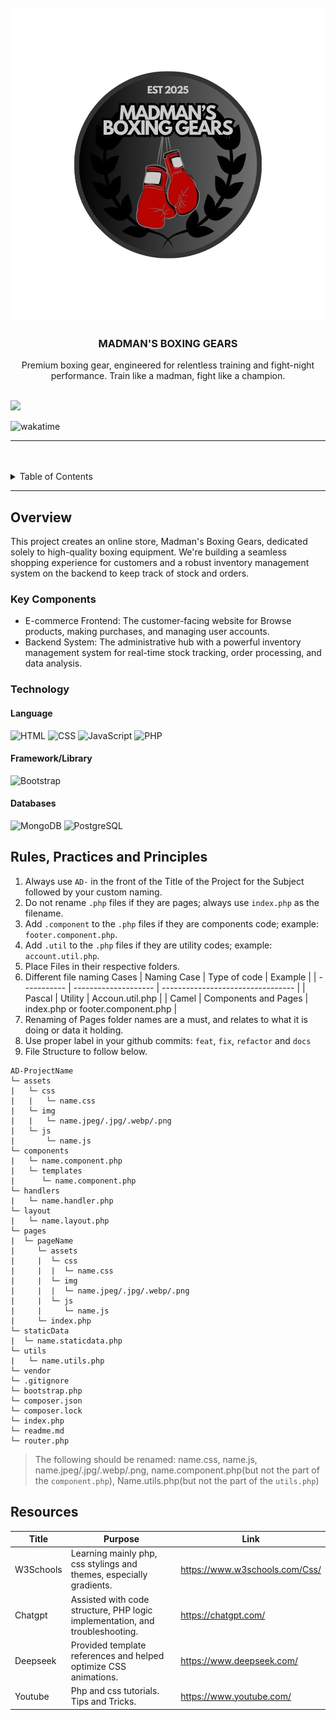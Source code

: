 <a name="readme-top">

<br/>

<br />
<div align="center">
  <a href="https://github.com/ANTONIO-JUAN-MIGUEL/AD-Meeting-Calendar">
  <!-- TODO: If you want to add logo or banner you can add it here -->
    <img src="./assets/img/gitlogonobg.png" alt="gitlogo" width="500" height="500">
  </a>
<!-- TODO: Change Title to the name of the title of your Project -->
  <h3 align="center">MADMAN'S BOXING GEARS</h3>
</div>
<!-- TODO: Make a short description -->
<div align="center">
  Premium boxing gear, engineered for relentless training and fight-night performance. Train like a madman, fight like a champion.
</div>

<br />

<!-- TODO: Change the zyx-0314 into your github username  -->
<!-- TODO: Change the WD-Template-Project into the same name of your folder -->

![](https://visit-counter.vercel.app/counter.png?page=ANTONIO-JUAN-MIGUEL/AD-Meeting-Calendar)

![wakatime](https://wakatime.com/badge/user/60a37343-62b8-470c-9dcd-bde373a43c33/project/80589b15-59d8-4aef-b149-89bce31e5866.svg)

---

<br />
<br />

<!-- TODO: If you want to add more layers for your readme -->
<details>
  <summary>Table of Contents</summary>
  <ol>
    <li>
      <a href="#overview">Overview</a>
      <ol>
        <li>
          <a href="#key-components">Key Components</a>
        </li>
        <li>
          <a href="#technology">Technology</a>
        </li>
      </ol>
    </li>
    <li>
      <a href="#rule,-practices-and-principles">Rules, Practices and Principles</a>
    </li>
    <li>
      <a href="#resources">Resources</a>
    </li>
  </ol>
</details>

---

## Overview

<!-- TODO: To be changed -->
<!-- The following are just sample -->

This project creates an online store, Madman's Boxing Gears, dedicated solely to high-quality boxing equipment. We're building a seamless shopping experience for customers and a robust inventory management system on the backend to keep track of stock and orders.

### Key Components

<!-- TODO: List of Key Components -->
<!-- The following are just sample -->

- E-commerce Frontend: The customer-facing website for Browse products, making purchases, and managing user accounts.
- Backend System: The administrative hub with a powerful inventory management system for real-time stock tracking, order processing, and data analysis.
### Technology

<!-- TODO: List of Technology Used -->
#### Language
![HTML](https://img.shields.io/badge/HTML-E34F26?style=for-the-badge&logo=html5&logoColor=white)
![CSS](https://img.shields.io/badge/CSS-1572B6?style=for-the-badge&logo=css3&logoColor=white)
![JavaScript](https://img.shields.io/badge/JavaScript-F7DF1E?style=for-the-badge&logo=javascript&logoColor=white)
![PHP](https://img.shields.io/badge/PHP-777BB4?style=for-the-badge&logo=php&logoColor=white)

#### Framework/Library
![Bootstrap](https://img.shields.io/badge/Bootstrap-7952B3?style=for-the-badge&logo=bootstrap&logoColor=white)

#### Databases
![MongoDB](https://img.shields.io/badge/MongoDB-47A248?style=for-the-badge&logo=mongodb&logoColor=white)
![PostgreSQL](https://img.shields.io/badge/PostgreSQL-336791?style=for-the-badge&logo=postgresql&logoColor=white)


## Rules, Practices and Principles

<!-- Do not Change this -->

1. Always use `AD-` in the front of the Title of the Project for the Subject followed by your custom naming.
2. Do not rename `.php` files if they are pages; always use `index.php` as the filename.
3. Add `.component` to the `.php` files if they are components code; example: `footer.component.php`.
4. Add `.util` to the `.php` files if they are utility codes; example: `account.util.php`.
5. Place Files in their respective folders.
6. Different file naming Cases
   | Naming Case | Type of code         | Example                           |
   | ----------- | -------------------- | --------------------------------- |
   | Pascal      | Utility              | Accoun.util.php                   |
   | Camel       | Components and Pages | index.php or footer.component.php |
8. Renaming of Pages folder names are a must, and relates to what it is doing or data it holding.
9. Use proper label in your github commits: `feat`, `fix`, `refactor` and `docs`
10. File Structure to follow below.

```
AD-ProjectName
└─ assets
|   └─ css
|   |   └─ name.css
|   └─ img
|   |   └─ name.jpeg/.jpg/.webp/.png
|   └─ js
|       └─ name.js
└─ components
|   └─ name.component.php
|   └─ templates
|      └─ name.component.php
└─ handlers
|   └─ name.handler.php
└─ layout
|   └─ name.layout.php
└─ pages
|  └─ pageName
|     └─ assets
|     |  └─ css
|     |  |  └─ name.css
|     |  └─ img
|     |  |  └─ name.jpeg/.jpg/.webp/.png
|     |  └─ js
|     |     └─ name.js
|     └─ index.php
└─ staticData
|  └─ name.staticdata.php
└─ utils
|   └─ name.utils.php
└─ vendor
└─ .gitignore
└─ bootstrap.php
└─ composer.json
└─ composer.lock
└─ index.php
└─ readme.md
└─ router.php
```
> The following should be renamed: name.css, name.js, name.jpeg/.jpg/.webp/.png, name.component.php(but not the part of the `component.php`), Name.utils.php(but not the part of the `utils.php`)

## Resources

<!-- TODO: Add References -->

| Title        | Purpose                                                                       | Link                           |
| ------------ | ----------------------------------------------------------------------------- | ------------------------------ |
| W3Schools    |  Learning mainly php, css stylings and themes, especially gradients.          | https://www.w3schools.com/Css/ |
| Chatgpt      | 	Assisted with code structure, PHP logic implementation, and troubleshooting. | https://chatgpt.com/           |
| Deepseek     | 	Provided template references and helped optimize CSS animations.             | https://www.deepseek.com/      |
| Youtube      |  Php and css tutorials. Tips and Tricks.                                      | https://www.youtube.com/       |
